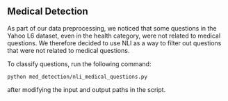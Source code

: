 ## Medical Detection

As part of our data preprocessing, we noticed that some questions in the Yahoo L6
dataset, even in the health category, were not related to medical questions. We
therefore decided to use NLI as a way to filter out questions that were not
related to medical questions.

To classify questions, run the following command:

```
python med_detection/nli_medical_questions.py
```

after modifying the input and output paths in the script.